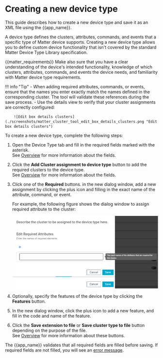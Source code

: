 # Creating a new device type

This guide describes how to create a new device type and save it as an XML file using the {{app_name}}.

A device type defines the clusters, attributes, commands, and events that a specific type of Matter device supports. Creating a new device type allows you to define custom device functionality that isn't covered by the standard Matter Device Type Library specification.

{{matter_requirements}}
Make also sure that you have a clear understanding of the device's intended functionality, knowledge of which clusters, attributes, commands, and events the device needs, and familiarity with Matter device type requirements.

!!! info "Tip"
    - When adding required attributes, commands, or events, ensure that the names you enter exactly match the names defined in the corresponding cluster. The tool will validate these references during the save process.
    - Use the details view to verify that your cluster assignments are correctly configured:

        ![Edit box details clusters](./screenshots/matter_cluster_tool_edit_box_details_clusters.png "Edit box details clusters")

To create a new device type, complete the following steps:

1. Open the Device Type tab and fill in the required fields marked with the asterisk.<br/>
   See [Overview](overview.md#device-type-tab) for more information about the fields.

2. Click the **Add Cluster assignment to device type** button to add the required clusters to the device type.<br/>
   See [Overview](overview.md#add-cluster-assignment-to-device-type) for more information about the fields.

3. Click one of the **Required** buttons.
 in the new dialog window, add a new assignment by clicking the plus icon and filling in the exact name of the attribute, command, or event.

   For example, the following figure shows the dialog window to assign required attribute to the cluster:

   ![Add cluster assignment to device type dialog](./screenshots/matter_cluster_tool_device_type_add_cluster_dialog.png "Add cluster assignment to device type dialog")

4. Optionally, specify the features of the device type by clicking the **Features** button.<br/>
5. In the new dialog window, click the plus icon to add a new feature, and fill in the code and name of the feature.
6. Click the **Save extension to file** or **Save cluster type to file** button depending on the purpose of the file.<br/>
   See [Overview](overview.md#side-panel-sections) for more information about these buttons.

The {{app_name}} validates that all required fields are filled before saving. If required fields are not filled, you will see an [error message](overview.md#notifications).
